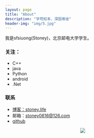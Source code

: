 ```yaml
---
layout: page
title: "About"
description: "学苟知本，深固难徙"
header-img: "img/5.jpg"
---
```



我是sfsiuong(Stoney)，北京邮电大学学生。




### 关注：


- C++
- java
- Python
- android
- .Net


### 联系

- [博客：stoney.life](http://stoney.life)   
- 邮箱：stoney0616@126.com     
- [github](https://github.com/sfsiuong)


<center>
    <p><img src="http://dreamofbook.qiniudn.com/hacker.png" align="center"></p>
</center>







